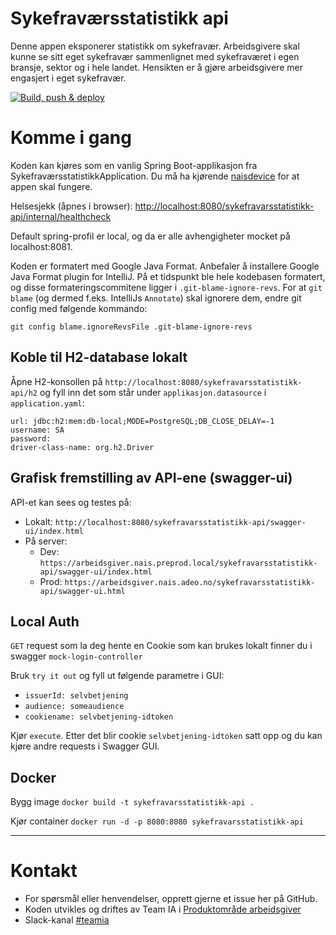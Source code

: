 Sykefraværsstatistikk api
================

Denne appen eksponerer statistikk om sykefravær.
Arbeidsgivere skal kunne se sitt eget sykefravær sammenlignet med sykefraværet i egen bransje,
sektor og i hele landet.
Hensikten er å gjøre arbeidsgivere mer engasjert i eget sykefravær.

[![Build, push & deploy](https://github.com/navikt/sykefravarsstatistikk-api/actions/workflows/build-deploy.yaml/badge.svg?branch=master)](https://github.com/navikt/sykefravarsstatistikk-api/actions/workflows/build-deploy.yaml)

# Komme i gang

Koden kan kjøres som en vanlig Spring Boot-applikasjon fra SykefraværsstatistikkApplication. Du må
ha kjørende [naisdevice](https://doc.nais.io/device/) for at appen skal fungere.

Helsesjekk (åpnes i
browser): [http://localhost:8080/sykefravarsstatistikk-api/internal/healthcheck](http://localhost:8080/sykefravarsstatistikk-api/internal/healthcheck)

Default spring-profil er local, og da er alle avhengigheter mocket på localhost:8081.

Koden er formatert med Google Java Format. Anbefaler å installere Google Java Format plugin for
IntelliJ. På et tidspunkt ble hele kodebasen formatert, og disse formateringscommitene ligger
i `.git-blame-ignore-revs`. For at `git blame` (og dermed f.eks. IntelliJs `Annotate`) skal ignorere
dem, endre git config med følgende kommando:

```
git config blame.ignoreRevsFile .git-blame-ignore-revs
```

## Koble til H2-database lokalt

Åpne H2-konsollen på `http://localhost:8080/sykefravarsstatistikk-api/h2` og fyll inn det som står
under `applikasjon.datasource` i `application.yaml`:

```
url: jdbc:h2:mem:db-local;MODE=PostgreSQL;DB_CLOSE_DELAY=-1
username: SA
password:
driver-class-name: org.h2.Driver
```

## Grafisk fremstilling av API-ene (swagger-ui)

API-et kan sees og testes på:

* Lokalt: `http://localhost:8080/sykefravarsstatistikk-api/swagger-ui/index.html`
* På server:
    - Dev: `https://arbeidsgiver.nais.preprod.local/sykefravarsstatistikk-api/swagger-ui/index.html`
    - Prod: `https://arbeidsgiver.nais.adeo.no/sykefravarsstatistikk-api/swagger-ui.html`

## Local Auth

`GET` request som la deg hente en Cookie som kan brukes lokalt finner du i
swagger `mock-login-controller`

Bruk `try it out` og fyll ut følgende parametre i GUI:

* `issuerId: selvbetjening`
* `audience: someaudience`
* `cookiename: selvbetjening-idtoken`

Kjør `execute`. Etter det blir cookie `selvbetjening-idtoken` satt opp og du kan kjøre andre
requests i Swagger GUI.

## Docker

Bygg image
`docker build -t sykefravarsstatistikk-api .`

Kjør container
`docker run -d -p 8080:8080 sykefravarsstatistikk-api`

---

# Kontakt

* For spørsmål eller henvendelser, opprett gjerne et issue her på GitHub.
* Koden utvikles og driftes av Team IA i [Produktområde arbeidsgiver](https://navno.sharepoint.com/sites/intranett-prosjekter-og-utvikling/SitePages/Produktomr%C3%A5de-arbeidsgiver.aspx)
* Slack-kanal [#teamia](https://nav-it.slack.com/archives/CMN0M3CDP)